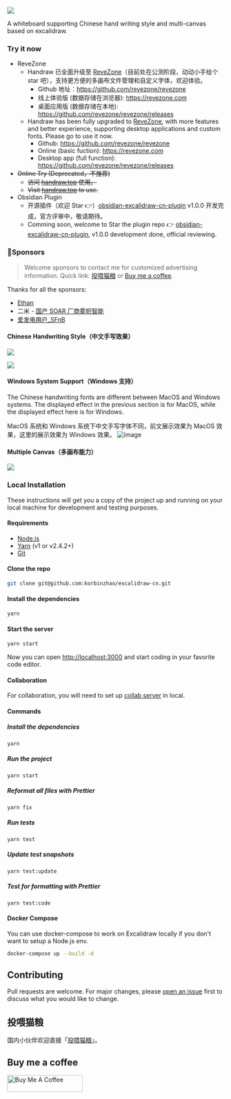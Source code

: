 ![](https://img.alicdn.com/imgextra/i3/O1CN01Fj9ngw1N77fY1yafL_!!6000000001522-2-tps-1639-395.png)

A whiteboard supporting Chinese hand writing style and multi-canvas based on excalidraw.

### Try it now
- ReveZone
  - Handraw 已全面升级至 [ReveZone](https://github.com/revezone/revezone)（目前处在公测阶段，动动小手给个 star 吧），支持更方便的多画布文件管理和自定义字体，欢迎体验。
    - Github 地址：https://github.com/revezone/revezone
    - 线上体验版 (数据存储在浏览器): https://revezone.com
    - 桌面应用版 (数据存储在本地): https://github.com/revezone/revezone/releases
  - Handraw has been fully upgraded to [ReveZone](https://github.com/revezone/revezone), with more features and better experience, supporting desktop applications and custom fonts. Please go to use it now.
    - Github: https://github.com/revezone/revezone
    - Online (basic fuction): https://revezone.com
    - Desktop app (full function): https://github.com/revezone/revezone/releases
- ~~Online Try (Deprecated，不推荐)~~
  - ~~访问 [handraw.top](https://handraw.top/) 使用。~~
  - ~~Visit [handraw.top](https://handraw.top/) to use.~~
- Obsidian Plugin
  - 开源插件（欢迎 Star :point_right:）[obsidian-excalidraw-cn-plugin](https://github.com/korbinzhao/obsidian-excalidraw-cn-plugin) v1.0.0 开发完成，官方评审中，敬请期待。
  - Comming soon, welcome to Star the plugin repo :point_right: [obsidian-excalidraw-cn-plugin](https://github.com/korbinzhao/obsidian-excalidraw-cn-plugin), v1.0.0 development done, official reviewing.
  

### :purple_heart:Sponsors

> Welcome sponsors to contact me for customized advertising information. Quick link: <a href="https://afdian.net/a/wantian" target="_blank">投喂猫粮</a> or <a href="https://www.buymeacoffee.com/korbinzhao" target="_blank">Buy me a coffee</a>.

Thanks for all the sponsors:

- [Ethan](https://afdian.net/u/69e049a822c511ee886c52540025c377)
- 二米 - [国产 SOAR 厂商雾帜智能](https://www.flagify.com/)
- [爱发电用户\_SFnB](https://afdian.net/u/9ad7f8a01aee11ee808d5254001e7c00)


#### Chinese Handwriting Style（中文手写效果）

![](https://img.alicdn.com/imgextra/i3/O1CN01TEf1Xy20EEpyKk91j_!!6000000006817-0-tps-2852-1620.jpg)

![](https://img.alicdn.com/imgextra/i4/O1CN01K0d6K51Iqr8fkojYy_!!6000000000945-0-tps-2876-1640.jpg)

#### Windows System Support（Windows 支持）

The Chinese handwriting fonts are different between MacOS and Windows systems. The displayed effect in the previous section is for MacOS, while the displayed effect here is for Windows.

MacOS 系统和 Windows 系统下中文手写字体不同，前文展示效果为 MacOS 效果，这里的展示效果为 Windows 效果。 ![image](https://github.com/korbinzhao/excalidraw-cn/assets/5051627/cd73fb34-2957-4a58-a533-98abb21162ab)

#### Multiple Canvas（多画布能力）

![](https://img.alicdn.com/imgextra/i2/O1CN01vGnzBy1kFa8ksoEGt_!!6000000004654-0-tps-1272-1020.jpg)

### Local Installation

These instructions will get you a copy of the project up and running on your local machine for development and testing purposes.

#### Requirements

- [Node.js](https://nodejs.org/en/)
- [Yarn](https://yarnpkg.com/getting-started/install) (v1 or v2.4.2+)
- [Git](https://git-scm.com/downloads)

#### Clone the repo

```bash
git clone git@github.com:korbinzhao/excalidraw-cn.git
```

#### Install the dependencies

```bash
yarn
```

#### Start the server

```bash
yarn start
```

Now you can open [http://localhost:3000](http://localhost:3000) and start coding in your favorite code editor.

#### Collaboration

For collaboration, you will need to set up [collab server](https://github.com/excalidraw/excalidraw-room) in local.

#### Commands

##### Install the dependencies

```
yarn
```

##### Run the project

```
yarn start
```

##### Reformat all files with Prettier

```
yarn fix
```

##### Run tests

```
yarn test
```

##### Update test snapshots

```
yarn test:update
```

##### Test for formatting with Prettier

```
yarn test:code
```

#### Docker Compose

You can use docker-compose to work on Excalidraw locally if you don't want to setup a Node.js env.

```sh
docker-compose up --build -d
```

## Contributing

Pull requests are welcome. For major changes, please [open an issue](https://github.com/korbinzhao/excalidraw-cn/issues/new) first to discuss what you would like to change.

## 投喂猫粮

国内小伙伴欢迎直接「<a href="https://afdian.net/a/wantian" target="_blank">投喂猫粮</a>」。

## Buy me a coffee

<a href="https://www.buymeacoffee.com/korbinzhao" target="_blank"><img src="https://cdn.buymeacoffee.com/buttons/default-orange.png" alt="Buy Me A Coffee" height="39" width="175"></a>
